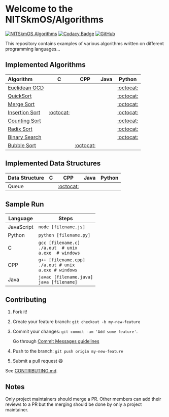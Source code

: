 # Welcome to the NITSkmOS/Algorithms

[![NITSkmOS Algorithms](https://img.shields.io/badge/NITSkmOS-Algorithms-blue.svg)](https://github.com/NITSkmOS/Algorithms)
[![Codacy Badge](https://api.codacy.com/project/badge/Grade/29024673e94b48459809432cdd280e39)](https://app.codacy.com/app/NITSkmOS/Algorithms?utm_source=github.com&utm_medium=referral&utm_content=NITSkmOS/Algorithms&utm_campaign=Badge_Grade_Settings)
[![GitHub](https://img.shields.io/github/license/mashape/apistatus.svg)](https://github.com/NITSkmOS/Algorithms/blob/master/LICENSE)


This repository contains examples of various algorithms written on different programming languages...

## Implemented Algorithms

| Algorithm                                                                                       | C                                     | CPP                                   | Java                                  | Python                                |
|:----------------------------------------------------------------------------------------------- |:-------------------------------------:|:-------------------------------------:|:-------------------------------------:|:-------------------------------------:|
| [Euclidean GCD](https://en.wikipedia.org/wiki/Euclidean_algorithm)                              |                                       |                                       |                                       | [:octocat:](euclidean_gcd/Python)     |
| [QuickSort](https://en.wikipedia.org/wiki/Quicksort)                                            |                                       |                                       |                                       | [:octocat:](quicksort/Python)         |
| [Merge Sort](https://en.wikipedia.org/wiki/Merge_sort)                                          |                                       |                                       |                                       | [:octocat:](merge_sort/Python)        |
| [Insertion Sort](https://en.wikipedia.org/wiki/Insertion_sort)                                  | [:octocat:](insertion_sort/C)         |                                       |                                       | [:octocat:](insertion_sort/Python)    |
| [Counting Sort](https://en.wikipedia.org/wiki/Counting_sort)                                    |                                       |                                       |                                       | [:octocat:](counting_sort/Python)     |
| [Radix Sort](https://en.wikipedia.org/wiki/Radix_sort)                                          |                                       |                                       |                                       | [:octocat:](radix_sort/Python)        |
| [Binary Search](https://en.wikipedia.org/wiki/Binary_search_algorithm)                          |                                       |                                       |                                       | [:octocat:](binary_search/Python)     |
| [Bubble Sort](https://en.wikipedia.org/wiki/Bubble_sort)                                        |                                       | [:octocat:](bubble_sort/C++)          |                                       |                                       |


## Implemented Data Structures

| Data Structure                                                                                  | C                           | CPP                         | Java                        | Python                      |
|:----------------------------------------------------------------------------------------------- |:---------------------------:|:---------------------------:|:---------------------------:|:---------------------------:|
| Queue                                                                                           |                                       | [:octocat:](queue/cpp)                                       |                                       |                                       |


## Sample Run

| Language        | Steps                                                          |
| --------------- | -------------------------------------------------------------- |
| JavaScript      | `node [filename.js]`                                           |
| Python          | `python [filename.py]`                                         |
| C               | `gcc [filename.c]`<br>`./a.out  # unix`<br>`a.exe  # windows`  |
| CPP             | `g++ [filename.cpp]`<br>`./a.out # unix`<br>`a.exe # windows`  |
| Java            | `javac [filename.java]`<br>`java [filename]`                   |


## Contributing

1. Fork it!
2. Create your feature branch: `git checkout -b my-new-feature`
3. Commit your changes: `git commit -am 'Add some feature'`.
   
   Go through [Commit Messages guidelines](CONTRIBUTING.md#write-good-commit-messages)
4. Push to the branch: `git push origin my-new-feature`
5. Submit a pull request :smile:

See [CONTRIBUTING.md](CONTRIBUTING.md).

## Notes

Only project maintainers should merge a PR.
Other members can add their reviews to a PR but the merging should be done by only a project maintainer.
